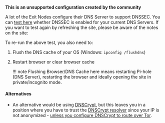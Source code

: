 **This is an unsupported configuration created by the community**

A lot of the Exit Nodes configure their DNS Server to support DNSSEC. You can [test here](https://dnssec.vs.uni-due.de/) whether DNSSEC is enabled for your current DNS Servers.
If you want to test again by refreshing the site, please be aware of the notes on the site:

To re-run the above test, you also need to:

1. Flush the DNS cache of your OS (Windows: `ipconfig /flushdns`)
2. Restart browser or clear browser cache

    !!! note
        Flushing Browser/DNS Cache here means restarting Pi-hole (DNS Server), restarting the browser and ideally opening the site in private/incognito mode.

#### Alternatives

* An alternative would be using [DNSCrypt](https://github.com/pi-hole/pi-hole/wiki/DNSCrypt), but this leaves you in a position where you have to trust the [DNSCrypt resolver](https://www.dnscrypt.org/dnscrypt-resolvers.html) since your IP is not anonymized - [unless you configure DNSCrypt to route over Tor](https://github.com/DNSCrypt/dnscrypt-proxy/issues/399#issuecomment-214329222).
